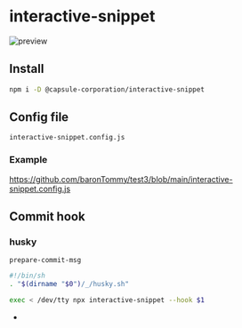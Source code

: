 # interactive-snippet

<!-- TODO パス変更 -->

![preview](https://github.com/baronTommy/test3/blob/main/media/eyeCatch.gif)

## Install

```bash
npm i -D @capsule-corporation/interactive-snippet
```

## Config file

`interactive-snippet.config.js`

### Example

<!-- TODO パス変更 -->

https://github.com/baronTommy/test3/blob/main/interactive-snippet.config.js

## Commit hook

### husky

`prepare-commit-msg`

```bash
#!/bin/sh
. "$(dirname "$0")/_/husky.sh"

exec < /dev/tty npx interactive-snippet --hook $1
```

-

